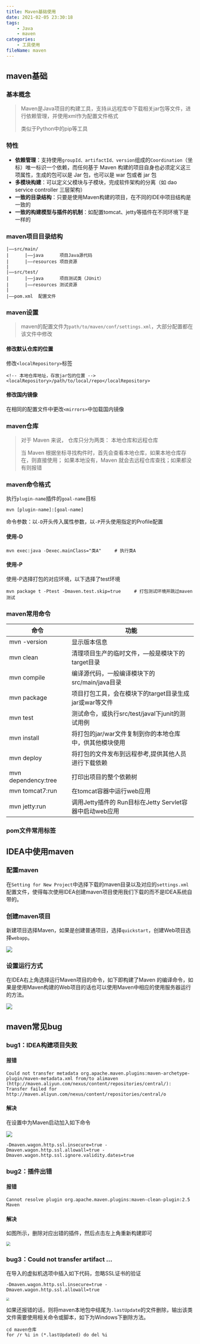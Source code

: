 ```yaml
---
title: Maven基础使用
date: 2021-02-05 23:30:18
tags:
	- Java
	- maven
categories:
	- 工具使用
fileName: maven
---
```


## maven基础

### 基本概念

> Maven是Java项目的构建工具，支持从远程库中下载相关jar包等文件，进行依赖管理，并使用xml作为配置文件格式
>
> 类似于Python中的pip等工具

### 特性

* **依赖管理**：支持使用`groupId、artifactId、version`组成的`Coordination`（坐标）唯一标识一个依赖，而任何基于 Maven 构建的项目自身也必须定义这三项属性，生成的包可以是 Jar 包，也可以是 war 包或者 jar 包
* **多模块构建**：可以定义父模块与子模块，完成软件架构的分离（如 dao service controller 三层架构）
* **一致的目录结构**：只要是使用Maven构建的项目，在不同的IDE中项目结构是一致的
* **一致的构建模型与插件的机制**：如配置tomcat、jetty等插件在不同环境下是一样的

### maven项目目录结构

```
|——src/main/	
|	   |——java		项目Java源代码
|	   |——resources	项目资源
|
|——src/test/
|	   |——java		项目测试类（JUnit）
|	   |——resources	测试资源
|
|——pom.xml	配置文件
```

### maven设置

> maven的配置文件为`path/to/maven/conf/settings.xml`，大部分配置都在该文件中修改

#### 修改默认仓库的位置

修改`<localRepository>`标签

```
<!-- 本地仓库地址，存放jar包的位置 -->
<localRepository>/path/to/local/repo</localRepository>
```

#### 修改国内镜像

在相同的配置文件中更改`<mirrors>`中加载国内镜像

### maven仓库

> 对于 Maven 来说， 仓库只分为两类： 本地仓库和远程仓库
>
> 当 Maven 根据坐标寻找构件时，首先会查看本地仓库，如果本地仓库存在，则直接使用； 如果本地没有，Maven 就会去远程仓库查找；如果都没有则报错

### maven命令格式

执行`plugin-name`插件的`goal-name`目标

```
mvn [plugin-name]:[goal-name]
```

命令参数：以`-D`开头传入属性参数，以`-P`开头使用指定的Profile配置

#### 使用-D

```
mvn exec:java -Dexec.mainClass="类A"		# 执行类A
```

#### 使用-P

使用-P选择打包的对应环境，以下选择了test环境

```
mvn package t -Ptest -Dmaven.test.skip=true		# 打包测试环境并跳过maven测试
```

### maven常用命令

| 命令                | 功能                                                    |
| ------------------- | ------------------------------------------------------- |
| mvn -version        | 显示版本信息                                            |
| mvn clean           | 清理项目生产的临时文件，—般是模块下的target目录         |
| mvn compile         | 编译源代码，一般编译模块下的src/main/java目录           |
| mvn package         | 项目打包工具，会在模块下的target目录生成jar或war等文件  |
| mvn test            | 测试命令，或执行src/test/javal下junit的测试用例         |
| mvn install         | 将打包的jar/war文件复制到你的本地仓库中，供其他模块使用 |
| mvn deploy          | 将打包的文件发布到远程参考,提供其他人员进行下载依赖     |
| mvn dependency:tree | 打印出项目的整个依赖树                                  |
| mvn tomcat7:run     | 在tomcat容器中运行web应用                               |
| mvn jetty:run       | 调用Jetty插件的 Run目标在Jetty Servlet容器中启动web应用 |

### pom文件常用标签





## IDEA中使用maven

### 配置maven

在`Setting for New Project`中选择下载的maven目录以及对应的`settings.xml`配置文件，使得每次使用IDEA创建maven项目使用我们下载的而不是IDEA系统自带的。

### 创建maven项目

新建项目选择Maven，如果是创建普通项目，选择`quickstart`，创建Web项目选择`webapp`。

![](http://cdn.ziyedy.top/Maven/maven%E9%A1%B9%E7%9B%AE%E5%90%AF%E5%8A%A8.png)

### 设置运行方式

在IDEA右上角选择运行Maven项目的命令，如下即构建了Maven 的编译命令，如果是使用Maven构建的Web项目的话也可以使用Maven中相应的使用服务器运行的方法。

![](http://cdn.ziyedy.top/Maven/%E8%AE%BE%E7%BD%AEmaven%E6%89%A7%E8%A1%8C%E5%91%BD%E4%BB%A4.png)





## maven常见bug

### bug1：IDEA构建项目失败

#### 报错

```
Could not transfer metadata org.apache.maven.plugins:maven-archetype-plugin/maven-metadata.xml from/to alimaven (http://maven.aliyun.com/nexus/content/repositories/central/): Transfer failed for http://maven.aliyun.com/nexus/content/repositories/central/o
```

#### 解决

在设置中为Maven启动加入如下命令

![](http://cdn.ziyedy.top/Maven/bug1.png)

```
-Dmaven.wagon.http.ssl.insecure=true -Dmaven.wagon.http.ssl.allowall=true -Dmaven.wagon.http.ssl.ignore.validity.dates=true
```

### bug2：插件出错

#### 报错

```
Cannot resolve plugin org.apache.maven.plugins:maven-clean-plugin:2.5 Maven
```

#### 解决

如图所示，删除对应出错的插件，然后点击左上角重新构建即可

<img src="http://cdn.ziyedy.top/Maven/bug2.png" style="zoom:67%;" />

### bug3：Could not transfer artifact ...

在导入的虚拟机选项中插入如下代码，忽略SSL证书的验证

```
-Dmaven.wagon.http.ssl.insecure=true -Dmaven.wagon.http.ssl.allowall=true
```

<img src="http://cdn.ziyedy.top/Maven/bug3.png" style="zoom: 50%;" />

如果还报错的话，则将maven本地包中结尾为`.lastUpdate`的文件删除，输出该类文件需要使用相关命令或脚本，如下为Windows下删除方法。

```
cd maven仓库
for /r %i in (*.lastUpdated) do del %i
```





